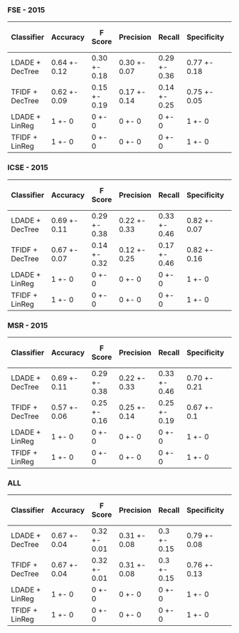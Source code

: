 ### FSE - 2015

| Classifier      | Accuracy | F Score | Precision | Recall | Specificity | Pre-Reject Missed | 
|-----------------|----------|-----------|--------|---------|---------|---------| 
| LDADE + DecTree | 0.64 +- 0.12 | 0.30 +- 0.18 | 0.30 +- 0.07 | 0.29 +- 0.36 | 0.77 +- 0.18 | 0.22 +- 0.38 | 
| TFIDF + DecTree | 0.62 +- 0.09 | 0.15 +- 0.19 | 0.17 +- 0.14 | 0.14 +- 0.25 | 0.75 +- 0.05 | 0.33 +- 0.47 |
| LDADE + LinReg  | 1 +- 0 | 0 +- 0 | 0 +- 0 | 0 +- 0 | 1 +- 0 | |
| TFIDF + LinReg  | 1 +- 0 | 0 +- 0 | 0 +- 0 | 0 +- 0 | 1 +- 0 | |


### ICSE - 2015

| Classifier      | Accuracy | F Score | Precision | Recall | Specificity | Pre-Reject Missed |
|-----------------|----------|-----------|--------|---------|---------|---------|
| LDADE + DecTree | 0.69 +- 0.11 | 0.29 +- 0.38 | 0.22 +- 0.33 | 0.33 +- 0.46 | 0.82 +- 0.07 | No Pre Rejects |
| TFIDF + DecTree | 0.67 +- 0.07 | 0.14 +- 0.32 | 0.12 +- 0.25 | 0.17 +- 0.46 | 0.82 +- 0.16 | No Pre Rejects |
| LDADE + LinReg  | 1 +- 0 | 0 +- 0 | 0 +- 0 | 0 +- 0 | 1 +- 0 |
| TFIDF + LinReg  | 1 +- 0 | 0 +- 0 | 0 +- 0 | 0 +- 0 | 1 +- 0 |


### MSR - 2015

| Classifier      | Accuracy | F Score | Precision | Recall | Specificity | Pre-Reject Missed |
|-----------------|----------|-----------|--------|---------|---------|---------|
| LDADE + DecTree | 0.69 +- 0.11 | 0.29 +- 0.38 | 0.22 +- 0.33 | 0.33 +- 0.46 | 0.70 +- 0.21 | 0.0 +- 0.0 |
| TFIDF + DecTree | 0.57 +- 0.06 | 0.25 +- 0.16 | 0.25 +- 0.14 | 0.25 +- 0.19 | 0.67 +- 0.1 | 0.0 +- 0.0 |
| LDADE + LinReg  | 1 +- 0 | 0 +- 0 | 0 +- 0 | 0 +- 0 | 1 +- 0 |
| TFIDF + LinReg  | 1 +- 0 | 0 +- 0 | 0 +- 0 | 0 +- 0 | 1 +- 0 |

### ALL

| Classifier      | Accuracy | F Score | Precision | Recall | Specificity | Pre-Reject Missed |
|-----------------|----------|-----------|--------|---------|---------|---------|
| LDADE + DecTree | 0.67 +- 0.04 | 0.32 +- 0.01 | 0.31 +- 0.08 | 0.3 +- 0.15 | 0.79 +- 0.08 |0.12 +- 0.37|
| TFIDF + DecTree | 0.67 +- 0.04 | 0.32 +- 0.01 | 0.31 +- 0.08 | 0.3 +- 0.15 | 0.76 +- 0.13 |0.0 +- 0.4 |
| LDADE + LinReg  | 1 +- 0 | 0 +- 0 | 0 +- 0 | 0 +- 0 | 1 +- 0 |
| TFIDF + LinReg  | 1 +- 0 | 0 +- 0 | 0 +- 0 | 0 +- 0 | 1 +- 0 |

